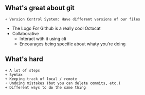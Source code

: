 ## What's great about git
	+ Version Control System: Have different versions of our files
  + The Logo For Github is a really cool Octocat
  + Collaborative
 	+ Interact wtih it using cli
	+ Encourages being specific about whaty you're doing

## What's hard
	+ A lot of steps
	+ Syntax
	+ Keeping track of local / remote
	+ Undoing mistakes (but you can delete commits, etc.)
	+ Different ways to do the same thing




